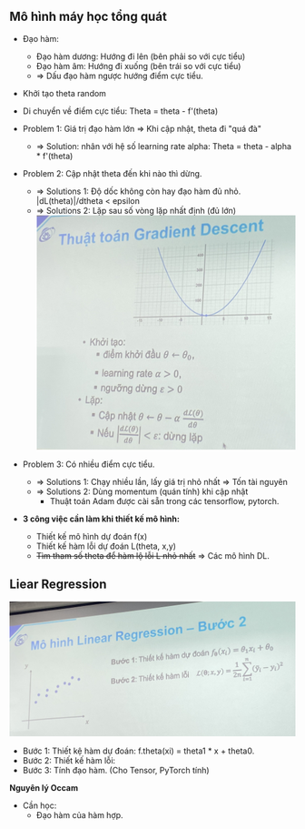 <h2> Mô hình máy học tổng quát</h2>

- Đạo hàm:
    - Đạo hàm dương: Hướng đi lên (bên phải so với cực tiểu)
    - Đạo hàm âm: Hướng đi xuống (bên trái so với cực tiểu)
    - => Dấu đạo hàm ngược hướng điểm cực tiểu.

- Khởi tạo theta random
- Di chuyển về điểm cực tiểu: Theta = theta - f'(theta)

- Problem 1: Giá trị đạo hàm lớn => Khi cập nhật, theta đi "quá đà"
    -  => Solution: nhân với hệ số learning rate alpha: Theta = theta - alpha * f'(theta)
- Problem 2: Cập nhật theta đến khi nào thì dừng.
    - => Solutions 1: Độ dốc không còn hay đạo hàm đủ nhỏ. |dL(theta)|/dtheta < epsilon
    - => Solutions 2: Lặp sau số vòng lặp nhất định (đủ lớn)
![Hình minh họa](./images/img1.jpg)

- Problem 3: Có nhiều điểm cực tiểu.
    - => Solutions 1: Chạy nhiều lần, lấy giá trị nhỏ nhất => Tốn tài nguyên
    - => Solutions 2: Dùng momentum (quán tính) khi cập nhật
        -  Thuật toán Adam được cài sẵn trong các tensorflow, pytorch.


- **3 công việc cần làm khi thiết kế mô hình:** 
    - Thiết kế mô hình dự đoán f(x)
    - Thiết kế hàm lỗi dự đoán L(theta, x,y)
    - ~~Tìm tham số theta để hàm lộ lỗi L nhỏ nhất~~ => Các mô hình DL.



<h2> Liear Regression</H2>

![Hình minh họa](./images/img2.jpg)

- Bước 1: Thiết kệ hàm dự đoán: f.theta(xi) = theta1 * x + theta0.
- Bước 2: Thiết kế hàm lỗi:
- Bước 3: Tính đạo hàm. (Cho Tensor, PyTorch tính)


**Nguyên lý Occam**

- Cần học:
    - Đạo hàm của hàm hợp.